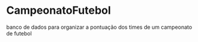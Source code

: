 # CampeonatoFutebol
banco de dados para organizar a pontuação dos times de um campeonato de futebol
